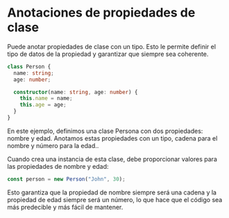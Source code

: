 # Anotaciones de propiedades de clase

Puede anotar propiedades de clase con un tipo. Esto le permite definir el tipo de datos de la propiedad y garantizar que siempre sea coherente.

```ts
class Person {
  name: string;
  age: number;

  constructor(name: string, age: number) {
    this.name = name;
    this.age = age;
  }
}
```

En este ejemplo, definimos una clase Persona con dos propiedades: nombre y edad. Anotamos estas propiedades con un tipo, cadena para el nombre y número para la edad..

Cuando crea una instancia de esta clase, debe proporcionar valores para las propiedades de nombre y edad:

```ts
const person = new Person("John", 30);
```

Esto garantiza que la propiedad de nombre siempre será una cadena y la propiedad de edad siempre será un número, lo que hace que el código sea más predecible y más fácil de mantener.
